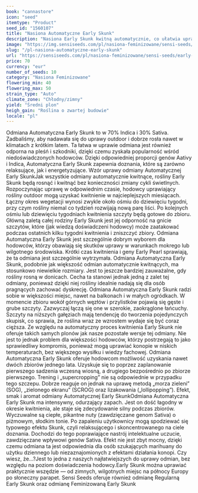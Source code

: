 ```yaml
---
book: "cannastore"
icon: "seed"
itemtype: "Product"
seed_id: "1560107"
title: "Nasiona Automatyczne Early Skunk"
description: "Nasiona Early Skunk kwitną automatycznie, co ułatwia uprawę. Mieszanka 70% Indica i 30% Sativa. Działa odprężająco i poprawia nastrój."
image: "https://img.sensiseeds.com/pl/nasiona-feminizowane/sensi-seeds/early-skunk-autoflowering-image.png"
slug: "/pl-nasiona-automatyczne-early-skunk"
url: "https://sensiseeds.com/pl/nasiona-feminizowane/sensi-seeds/early-skunk-autoflowering?a_aid=cannastore"
price: 70
currency: "eur"
number_of_seeds: 10
category: "Nasiona Feminizowane"
flowering_min: 40
flowering_max: 50
strain_type: "Auto"
climate_zone: "Chłodny/zimny"
yield: "Średni plon"
heigh_gain: "Roślina o zwartej budowie"
locale: "pl"
---
```

Odmiana Automatyczna Early Skunk to w 70% Indica i 30% Sativa. Zadbaliśmy, aby nadawała się do uprawy outdoor i dobrze rosła nawet w klimatach z krótkim latem. Ta łatwa w uprawie odmiana jest również odporna na pleśń i szkodniki, dzięki czemu zyskała popularność wśród niedoświadczonych hodowców. Dzięki odpowiedniej proporcji genów Aativy i Indica, Automatyczna Early Skunk zapewnia doznania, które są zarówno relaksujące, jak i energetyzujące. Wzór uprawy odmiany Automatycznej Early SkunkJak wszystkie odmiany automatycznie kwitnące, rośliny Early Skunk będą rosnąć i kwitnąć bez konieczności zmiany cykli świetlnych. Rozpoczynając uprawę w odpowiednim czasie, hodowcy uprawiający rośliny outdoor mogą uzyskać kwitnienie w najcieplejszych miesiącach. Łączny okres wegetacji wynosi zwykle około ośmiu do dziewięciu tygodni, przy czym rośliny niemal co tydzień rozwijają nową parę liści. Po kolejnych ośmiu lub dziewięciu tygodniach kwitnienia szczyty będą gotowe do zbioru. Główną zaletą całej rodziny Early Skunk jest jej odporność na gnicie szczytów, które (jak wiedzą doświadczeni hodowcy) może zaatakować podczas ostatnich kilku tygodni kwitnienia i zniszczyć zbiory. Odmiana Automatyczna Early Skunk jest szczególnie dobrym wyborem dla hodowców, którzy obawiają się skutków uprawy w warunkach mokrego lub wilgotnego środowiska. Krótki czas kwitnienia i geny Early Pearl sprawiają, że ta odmiana jest szczególnie wytrzymała. Odmiana Automatyczna Early Skunk, podobnie jak większość odmian automatycznie kwitnących, ma stosunkowo niewielkie rozmiary. Jest to jeszcze bardziej zauważalne, gdy rośliny rosną w donicach. Cecha ta stanowi jednak jedną z zalet tej odmiany, ponieważ dzięki niej rośliny idealnie nadają się dla osób pragnących zachować dyskrecję. Odmiana Automatyczna Early Skunk radzi sobie w większości miejsc, nawet na balkonach i w małych ogródkach. W momencie zbioru wokół górnych węzłów i przylistków pojawią się gęste i grube szczyty. Zazwyczaj łączą się one w szerokie, zaokrąglone łańcuchy. Szczyty na niższych gałęziach mają tendencję do tworzenia pojedynczych skupisk, co sprawia, że roślina wraz ze wzrostem wydaje się być coraz cięższa. Ze względu na automatyczny proces kwitnienia Early Skunk nie oferuje takich samych plonów jak nasze pozostałe wersje tej odmiany. Nie jest to jednak problem dla większości hodowców, którzy postrzegają to jako sprawiedliwy kompromis, ponieważ mogą uprawiać konopie w niskich temperaturach, bez większego wysiłku i wiedzy fachowej. Odmiana Automatyczna Early Skunk oferuje hodowcom możliwość uzyskania nawet dwóch zbiorów jednego lata. Uzyskuje się to poprzez zaplanowanie pierwszego sadzenia wczesną wiosną, a drugiego bezpośrednio po zbiorze pierwszego. Trening i „supercropping” nie są odpowiednie w przypadku tego szczepu. Dobrze reaguje on jednak na uprawę metodą „morza zieleni” (SOG), „zielonego ekranu” (SCROG) oraz lizakowania („lollipopping”). Efekt, smak i aromat odmiany Automatycznej Early SkunkOdmiana Automatyczna Early Skunk ma intensywny, odurzający zapach. Jest on dość łagodny w okresie kwitnienia, ale staje się zdecydowanie silny podczas zbiorów. Wyczuwalne są ciepłe, pikantne nuty (zawdzięczane genom Sativa) o piżmowym, słodkim tonie. Po zapaleniu użytkownicy mogą spodziewać się typowego efektu Skunk, czyli relaksującego i skoncentrowanego na ciele doznania. Dochodzi do tego poprawiające nastrój intelektualne uczucie, zawdzięczane wpływowi genów Sativa. Efekt nie jest zbyt mocny, dzięki czemu odmiana ta jest odpowiednia dla osób szukających marihuany do użytku dziennego lub niezaznajomionych z efektami działania konopi. Czy wiesz, że…?Jest to jedna z naszych najłatwiejszych do uprawy odmian, bez względu na poziom doświadczenia hodowcy.Early Skunk można uprawiać praktycznie wszędzie — od zimnych, wilgotnych miejsc na północy Europy po słoneczny parapet. Sensi Seeds oferuje również odmianę Regularną Early Skunk oraz odmianę Feminizowaną Early Skunk
